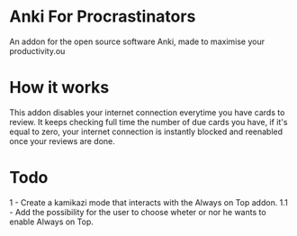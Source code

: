 # Anki For Procrastinators
An addon for the open source software Anki, made to maximise your productivity.ou 

# How it works
This addon disables your internet connection everytime you have cards to review. It keeps checking full time the number of due cards you have, if it's equal to zero, your internet connection is instantly blocked and reenabled once your reviews are done.

# Todo
1 - Create a kamikazi mode that interacts with the Always on Top addon.
  1.1 - Add the possibility for the user to choose wheter or nor he wants to enable Always on Top.
